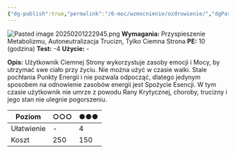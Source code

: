 ```yaml
---
{"dg-publish":true,"permalink":"/6-moc/wzmocnienie/ozdrowienie/","dgPassFrontmatter":true}
---
```


![Pasted image 20250201222945.png](/img/user/6%20Obrazy/Pasted%20image%2020250201222945.png)
**Wymagania:** Przyspieszenie Metabolizmu, Autoneutralizacja Trucizn, Tylko Ciemna Strona
**PE:** 10 (godzina)
**Test:** -4
**Użycie:** -

**Opis:** Użytkownik Ciemnej Strony wykorzystuje zasoby emocji i Mocy, by utrzymać swe ciało przy życiu. Nie można użyć w czasie walki. Stale pochłania Punkty Energii i nie pozwala odpocząć, dlatego jedynym sposobem na odnowienie zasobów energii jest Spożycie Esencji. W tym czasie użytkownik nie umrze z powodu Rany Krytycznej, choroby, trucizny i jego stan nie ulegnie pogorszeniu.

| Poziom     | ○○○ | ●●● |
| ---------- | --- | --- |
| Ułatwienie | -   | 4   |
| Koszt      | 250 | 150 |